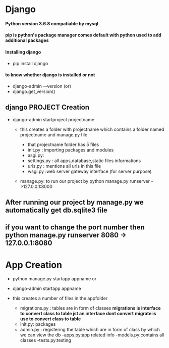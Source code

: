 # Django
#### Python version 3.6.8 compatiable by mysql
#### pip is python's package manager comes default with python used to add additional packages
#### Installing django
- pip install django

#### to know whether django is installed or not
- django-admin   --version
(or)
- django.get_version()
## django PROJECT Creation
- django-admin startproject projectname
  - this creates a folder with projectname which contains a folder named projectname and manage.py file
    - that projectname folder has 5 files
    - init.py : importing packages and modules
    - asgi.py:
    - settings.py : all apps,database,static files informations
    - urls.py : mentions all urls in this file
    - wsgi.py :web server gateway interface (for server purpose)
  
  - manage.py: to run our project by
  python manage.py runserver  ->127.0.0.1:8000
## After running our project by manage.py we automatically get db.sqlite3 file 
## **if you want to change the port number then python manage.py runserver 8080 -> 127.0.0.1:8080**
# **App Creation**
- python manage.py startapp appname
        or
        
- django-admin startapp appname
- this creates a number of files in the appfolder
  - migrations.py : tables are in form of classes
  **migrations is interface to convert class to table jst an interface dont convert**
  **migrate is use to convert class to table**
  - init.py: packages
  - admin.py : registering the table which are in form of class by which we can view the db
  -apps.py:app related info
  -models.py:contains all classes 
  -tests.py:testing
  

